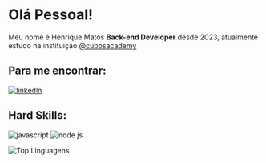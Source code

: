 # Olá Pessoal!

Meu nome é Henrique Matos **Back-end Developer** desde 2023, atualmente estudo na instituição [@cubosacademy](https://cubos.academy/)

## Para me encontrar:
[![linkedln](https://img.shields.io/badge/LinkedIn-0077B5?style=for-the-badge&logo=linkedin&logoColor=white)](https://www.linkedin.com/in/henrique-matos-964307226/)

## Hard Skills:
![javascript](https://img.shields.io/badge/JavaScript-323330?style=for-the-badge&logo=javascript&logoColor=F7DF1E) ![node js](https://img.shields.io/badge/Node%20js-339933?style=for-the-badge&logo=nodedotjs&logoColor=white) 

![Top Linguagens](https://github-readme-stats.vercel.app/api/top-langs/?username=HenriqueMundim&theme=tokyonight&custom_title=Top%20%Linguagens)
